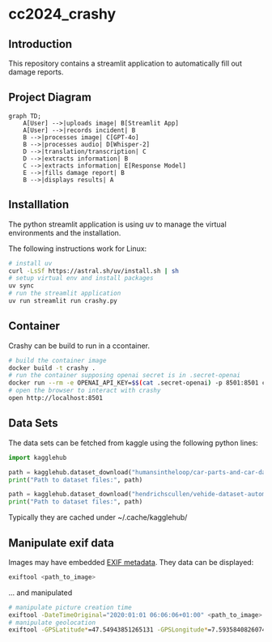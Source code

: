 # cc2024_crashy

## Introduction
This repository contains a streamlit application to automatically fill out damage reports. 

## Project Diagram

```mermaid
graph TD;
    A[User] -->|uploads image| B[Streamlit App]
    A[User] -->|records incident| B
    B -->|processes image| C[GPT-4o]
    B -->|processes audio| D[Whisper-2]
    D -->|translation/transcription| C
    D -->|extracts information| B
    C -->|extracts information| E[Response Model]
    E -->|fills damage report| B
    B -->|displays results| A
```

## Installlation
The python streamlit application is using uv to manage the virtual environments and the installation.

The following instructions work for Linux:
```bash
# install uv
curl -LsSf https://astral.sh/uv/install.sh | sh
# setup virtual env and install packages
uv sync
# run the streamlit application
uv run streamlit run crashy.py
```

## Container

Crashy can be build to run in a ccontainer.

```bash
# build the container image
docker build -t crashy .
# run the container supposing openai secret is in .secret-openai
docker run --rm -e OPENAI_API_KEY=$$(cat .secret-openai) -p 8501:8501 crashy
# open the browser to interact with crashy
open http://localhost:8501
```

## Data Sets

The data sets can be fetched from kaggle using the following python lines:

```python
import kagglehub

path = kagglehub.dataset_download("humansintheloop/car-parts-and-car-damages")
print("Path to dataset files:", path)

path = kagglehub.dataset_download("hendrichscullen/vehide-dataset-automatic-vehicle-damage-detection")
print("Path to dataset files:", path)
```

Typically they are cached under ~/.cache/kagglehub/

## Manipulate exif data
Images may have embedded  [EXIF metadata](https://en.wikipedia.org/wiki/Exif). They data can be displayed:

```bash
exiftool <path_to_image>
```
... and manipulated
```bash
# manipulate picture creation time
exiftool -DateTimeOriginal="2020:01:01 06:06:06+01:00" <path_to_image>
# manipulate geolocation
exiftool -GPSLatitude*=47.54943851265131 -GPSLongitude*=7.593584082607474 -GPSAltitude*=277 <path_to_image>
```
